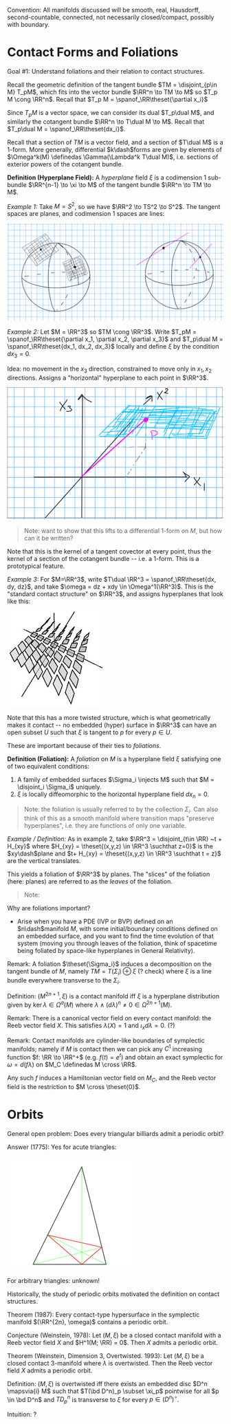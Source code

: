 Convention: 
All manifolds discussed will be smooth, real, Hausdorff, second-countable, connected, not necessarily closed/compact, possibly with boundary.

# Contact Forms and Foliations

Goal #1:
Understand foliations and their relation to contact structures.

Recall the geometric definition of the tangent bundle $TM = \disjoint_{p\in M} T_pM$, which fits into the vector bundle $\RR^n \to TM \to M$ so $T_p M \cong \RR^n$.
Recall that $T_p M = \spanof_\RR\theset{\partial x_i}$

Since $T_p M$ is a vector space, we can consider its dual $T_p\dual M$, and similarly the cotangent bundle $\RR^n \to T\dual M \to M$.
Recall that $T_p\dual M = \spanof_\RR\theset{dx_i}$.

Recall that a section of $TM$ is a vector field, and a section of $T\dual M$ is a 1-form.
More generally, differential $k\dash$forms are given by elements of $\Omega^k(M) \definedas \Gamma(\Lambda^k T\dual M)$, i.e. sections of exterior powers of the cotangent bundle.

**Definition (Hyperplane Field):**
A *hyperplane* field $\xi$ is a codimension 1 sub-bundle $\RR^{n-1} \to \xi \to M$ of the tangent bundle $\RR^n \to TM \to M$.

*Example 1:*
Take $M=S^2$, so we have $\RR^2 \to TS^2 \to S^2$.
The tangent spaces are planes, and codimension 1 spaces are lines:

![](2020-02-01-23-22-51.png)

*Example 2:*
Let $M = \RR^3$ so $TM \cong \RR^3$. 
Write $T_pM = \spanof_\RR\theset{\partial x_1, \partial x_2, \partial x_3}$ and $T_p\dual M = \spanof_\RR\theset{dx_1, dx_2, dx_3}$ locally and define $\xi$ by the condition $dx_3 = 0$.

Idea: no movement in the $x_3$ direction, constrained to move only in $x_1, x_2$ directions. Assigns a "horizontal" hyperplane to each point in $\RR^3$.

![](2020-02-01-22-28-35.png)

> Note: want to show that this lifts to a differential 1-form on $M$, but how can it be written?

Note that this is the kernel of a tangent covector at every point, thus the kernel of a section of the cotangent bundle -- i.e. a 1-form. This is a prototypical feature.

*Example 3:*
For $M=\RR^3$, write $T\dual \RR^3 = \spanof_\RR\theset{dx, dy, dz}$, and take $\omega = dz + xdy \in \Omega^1(\RR^3)$.
This is the "standard contact structure" on $\RR^3$, and assigns hyperplanes that look like this:

![](2020-02-01-22-34-56.png)

Note that this has a more twisted structure, which is what geometrically makes it contact -- no embedded (hyper) surface in $\RR^3$ can have an open subset $U$ such that $\xi$ is tangent to $p$ for every $p\in U$.

These are important because of their ties to *foliations*.

**Definition (Foliation):**
A *foliation* on $M$ is a hyperplane field $\xi$ satisfying one of two equivalent conditions:

1. A family of embedded surfaces $\Sigma_i \injects M$ such that $M = \disjoint_i \Sigma_i$ uniquely.
2. $\xi$ is locally diffeomorphic to the horizontal hyperplane field $dx_n = 0$.

> Note: the foliation is usually referred to by the collection $\Sigma_i$.
> Can also think of this as a smooth manifold where transition maps "preserve hyperplanes", i.e. they are functions of only one variable.

*Example / Definition:*
As in example 2, take $\RR^3 = \disjoint_{t\in \RR} ~t + H_{xy}$ where $H_{xy} = \theset{(x,y,z) \in \RR^3 \suchthat z=0}$ is the $xy\dash$plane and $t+ H_{xy} = \theset{(x,y,z) \in \RR^3 \suchthat t = z}$ are the vertical translates.

This yields a foliation of $\RR^3$ by planes.
The "slices" of the foliation (here: planes) are referred to as the *leaves* of the foliation.

> Note:

Why are foliations important?

- Arise when you have a PDE (IVP or BVP) defined on an $n\dash$manifold $M$, with some initial/boundary conditions defined on an embedded surface, and you want to find the time evolution of that system (moving you through leaves of the foliation, think of spacetime being foliated by space-like hyperplanes in General Relativity).


Remark:
A foliation $\theset{\Sigma_i}$ induces a decomposition on the tangent bundle of $M$, namely $TM = T(\Sigma_i) \oplus \xi$ (? check) where $\xi$ is a line bundle everywhere transverse to the $\Sigma_i$.

Definition:
$(M^{2n+1}, \xi)$ is a contact manifold iff $\xi$ is a hyperplane distribution given by $\ker \lambda \in \Omega^a(M)$ where $\lambda \wedge (d\lambda)^n \neq 0\in \Omega^{2n+1}(M)$.

Remark:
There is a canonical vector field on every contact manifold: the Reeb vector field $X$. This satisfies $\lambda(X) = 1$ and $\iota_x d\lambda = 0$. (?)

Remark:
Contact manifolds are cylinder-like boundaries of symplectic manifolds; namely if $M$ is contact then we can pick any $C^1$ increasing function $f: \RR \to \RR^+$  (e.g. $f(t) = e^t$) and obtain an exact symplectic for $\omega = d(f\lambda)$ on $M_C \definedas M \cross \RR$.

Any such $f$ induces a Hamiltonian vector field on $M_C$, and the Reeb vector field is the restriction to $M \cross \theset{0}$.

# Orbits

General open problem:
Does every triangular billiards admit a periodic orbit?

Answer (1775): Yes for acute triangles:

![](2020-02-01-23-59-05.png)

For arbitrary triangles: unknown!

Historically, the study of periodic orbits motivated the definition on contact structures.


Theorem (1987):
Every contact-type hypersurface in the symplectic manifold $(\RR^{2n}, \omega)$ contains a periodic orbit.

Conjecture (Weinstein, 1978):
Let $(M, \xi)$ be a closed contact manifold with a Reeb vector field $X$ and $H^1(M; \RR) = 0$. Then $X$ admits a periodic orbit.

Theorem (Weinstein, Dimension 3, Overtwisted. 1993):
Let $(M, \xi)$ be a closed contact 3-manifold where $\lambda$ is overtwisted. 
Then the Reeb vector field $X$ admits a periodic orbit.

Definition:
$(M, \xi)$ is overtwisted iff there exists an embedded disc $D^n \mapsvia{i} M$ such that $T(\bd D^n)_p \subset \xi_p$ pointwise for all $p \in \bd D^n$ and $TD^n_p$ is transverse to $\xi$ for every $p\in  (D^n)^\circ$.

Intuition: ?
